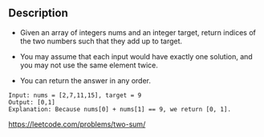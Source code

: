 ## Description

- Given an array of integers nums and an integer target, return indices of the two numbers such that they add up to target.

- You may assume that each input would have exactly one solution, and you may not use the same element twice.

- You can return the answer in any order.

```
Input: nums = [2,7,11,15], target = 9
Output: [0,1]
Explanation: Because nums[0] + nums[1] == 9, we return [0, 1].
```

https://leetcode.com/problems/two-sum/